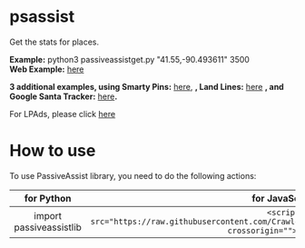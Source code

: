 # psassist
Get the stats for places.

**Example:** python3 passiveassistget.py "41.55,-90.493611" 3500  
**Web Example:** [here](https://crawlerop.github.io/psassist/js/getmaplace.html)

**3 additional examples, using Smarty Pins:** [here](https://crawlerop.github.io/psassist/js/smartyassist.html), **, Land Lines:** [here](https://crawlerop.github.io/psassist/js/lineassist.html) **, and Google Santa Tracker:** [here](https://crawlerop.github.io/psassist/js/stassist.html)**.**

For LPAds, please click [here](https://github.com/crawlerop/lpads)

# How to use
To use PassiveAssist library, you need to do the following actions:

for Python                                | for JavaScript
:----------------------------------------:|:--------------------------------------------------------------------------------------------------------------------------:
import passiveassistlib                   | ```<script src="https://raw.githubusercontent.com/Crawlerop/psassist/main/js/passiveassist.js" crossorigin=""></script>```
